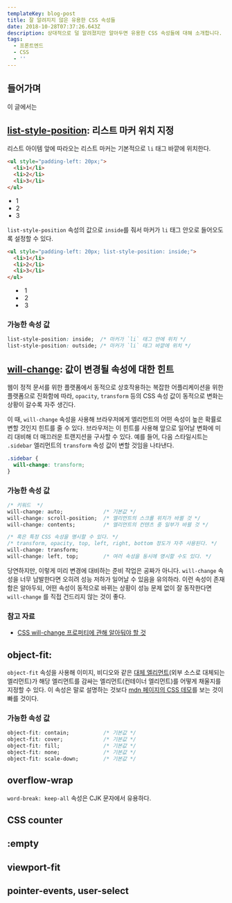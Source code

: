 ```yaml
---
templateKey: blog-post
title: 잘 알려지지 않은 유용한 CSS 속성들
date: 2018-10-28T07:37:26.643Z
description: 상대적으로 덜 알려졌지만 알아두면 유용한 CSS 속성들에 대해 소개합니다.
tags:
  - 프론트엔드
  - CSS
  - ''
---
```

## 들어가며

이 글에서는 

## [list-style-position](https://developer.mozilla.org/en-US/docs/Web/CSS/list-style-position): 리스트 마커 위치 지정
리스트 아이템 앞에 따라오는 리스트 마커는 기본적으로 `li` 태그 바깥에 위치한다.

```html
<ul style="padding-left: 20px;">
  <li>1</li>
  <li>2</li>
  <li>3</li>
</ul>
```

<ul style="padding-left: 20px;">
  <li>1</li>
  <li>2</li>
  <li>3</li>
</ul>

`list-style-position` 속성의 값으로 `inside`를 줘서 마커가 `li` 태그 안오로 들어오도록 설정할 수 있다.

```html
<ul style="padding-left: 20px; list-style-position: inside;">
  <li>1</li>
  <li>2</li>
  <li>3</li>
</ul>
```

<ul style="padding-left: 20px; list-style-position: inside;">
  <li>1</li>
  <li>2</li>
  <li>3</li>
</ul>

### 가능한 속성 값
```css
list-style-position: inside;  /* 마커가 `li` 태그 안에 위치 */
list-style-position: outside; /* 마커가 `li` 태그 바깥에 위치 */
```


## [will-change](https://developer.mozilla.org/en-US/docs/Web/CSS/will-change): 값이 변경될 속성에 대한 힌트
웹이 정적 문서를 위한 플랫폼에서 동적으로 상호작용하는 복잡한 어플리케이션을 위한 플랫폼으로 진화함에 따라, `opacity`, `transform` 등의 CSS 속성 값이 동적으로 변화는 상황이 갈수록 자주 생긴다.

이 때, `will-change` 속성을 사용해 브라우저에게 엘리먼트의 어떤 속성이 높은 확률로 변할 것인지 힌트를 줄 수 있다. 브라우저는 이 힌트를 사용해 앞으로 일어날 변화에 미리 대비해 더 매끄러운 트랜지션을 구사할 수 있다. 예를 들어, 다음 스타일시트는 `.sidebar` 엘리먼트의 `transform` 속성 값이 변할 것임을 나타낸다.

```css
.sidebar {
  will-change: transform;
}
```

### 가능한 속성 값
```css
/* 키워드  */
will-change: auto;             /* 기본값 */
will-change: scroll-position;  /* 엘리먼트의 스크롤 위치가 바뀔 것 */
will-change: contents;         /* 엘리먼트의 컨텐츠 중 일부가 바뀔 것 */

/* 혹은 특정 CSS 속성을 명시할 수 있다. */
/* transform, opacity, top, left, right, bottom 정도가 자주 사용된다. */
will-change: transform;        
will-change: left, top;        /* 여러 속성을 동시에 명시할 수도 있다. */
```

당연하지만, 이렇게 미리 변경에 대비하는 준비 작업은 공짜가 아니다. `will-change` 속성을 너무 남발한다면 오히려 성능 저하가 일어날 수 있음을 유의하라. 이런 속성이 존재함은 알아두되, 어떤 속성이 동적으로 바뀌는 상황이 성능 문제 없이 잘 동작한다면 `will-change` 를 직접 건드리지 않는 것이 좋다.

### 참고 자료
* [CSS will-change 프로퍼티에 관해 알아둬야 할 것](https://dev.opera.com/articles/ko/css-will-change-property/)

## object-fit: 
`object-fit` 속성을 사용해 이미지, 비디오와 같은 [대체 엘리먼트](https://developer.mozilla.org/en-US/docs/Web/CSS/Replaced_element)(외부 소스로 대체되는 엘리먼트)가 해당 엘리먼트를 감싸는 엘리먼트(컨테이너 엘리먼트)를 어떻게 채울지를 지정할 수 있다. 이 속성은 말로 설명하는 것보다 [mdn 페이지의 CSS 데모](https://developer.mozilla.org/en-US/docs/Web/CSS/object-fit)를 보는 것이 빠를 것이다.

### 가능한 속성 값
```css
object-fit: contain;           /* 기본값 */
object-fit: cover;             /* 기본값 */
object-fit: fill;              /* 기본값 */
object-fit: none;              /* 기본값 */
object-fit: scale-down;        /* 기본값 */
```


## overflow-wrap
`word-break: keep-all` 속성은 CJK 문자에서 유용하다.

## CSS counter

## :empty

## viewport-fit

## pointer-events, user-select
